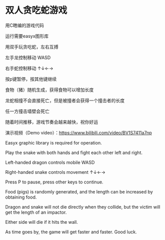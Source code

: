 # 双人贪吃蛇游戏


用C瞎编的游戏代码

运行需要easyx图形库

用双手玩贪吃蛇，左右互搏

左手龙控制移动 WASD

右手蛇控制移动 ↑↓←→

按p键暂停，按其他键继续

食物（猪）随机生成，获得食物可以增加长度

龙蛇相撞不会直接死亡，但是被撞者会获得一个撞击者的长度

任一方撞击墙壁会死亡

随着时间推移，游戏节奏会越来越快，祝你好运

演示视频（Demo video）：https://www.bilibili.com/video/BV1S7411a7np

Easyx graphic library is required for operation.

Play the snake with both hands and fight each other left and right.

Left-handed dragon controls mobile WASD

Right-handed snake controls movement ↑↓←→

Press P to pause, press other keys to continue.

Food (pigs) is randomly generated, and the length can be increased by obtaining food.

Dragon and snake will not die directly when they collide, but the victim will get the length of an impactor.

Either side will die if it hits the wall.

As time goes by, the game will get faster and faster. Good luck.

